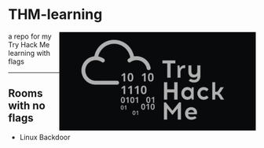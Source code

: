 # THM-learning

<img height=200 align=right src='./img/THM-logo.png'>

a repo for my Try Hack Me learning with flags


---

## Rooms with no flags

- Linux Backdoor
